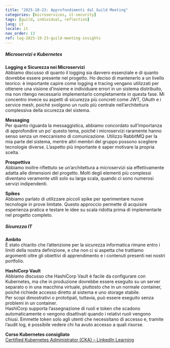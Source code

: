```yaml
---
title: "2025-10-23: Approfondimenti dal Guild Meeting"
categories: [microservices, it-security]
tags: [guild, individual, reflection]
lang: it
locale: it
nav_order: 13
ref: log-2025-10-23-guild-meeting-insights
---
```

##### Microservizi e Kubernetes  
**Logging e Sicurezza nei Microservizi**  
Abbiamo discusso di quanto il logging sia davvero essenziale e di quanto dovrebbe essere presente nel progetto. Ho deciso di mantenerlo a un livello teorico: è importante capire come logging e tracing vengano utilizzati per ottenere una visione d’insieme e individuare errori in un sistema distribuito, ma non ritengo necessario implementarlo completamente in questa fase. Mi concentro invece su aspetti di sicurezza più concreti come JWT, OAuth e i service mesh, poiché svolgono un ruolo più centrale nell’architettura complessiva della sicurezza del sistema.  

**Messaging**  
Per quanto riguarda la messaggistica, abbiamo concordato sull’importanza di approfondire un po’ questo tema, poiché i microservizi raramente hanno senso senza un meccanismo di comunicazione. Utilizzo RabbitMQ per la mia parte del sistema, mentre altri membri del gruppo possono scegliere tecnologie diverse. L’aspetto più importante è saper motivare la propria scelta.  

**Prospettiva**  
Abbiamo inoltre riflettuto se un’architettura a microservizi sia effettivamente adatta alle dimensioni del progetto. Molti degli elementi più complessi diventano veramente utili solo su larga scala, quando ci sono numerosi servizi indipendenti.  

**Spikes**  
Abbiamo parlato di utilizzare piccoli spike per sperimentare nuove tecnologie in prove limitate. Questo approccio permette di acquisire esperienza pratica e testare le idee su scala ridotta prima di implementarle nel progetto completo.  

##### Sicurezza IT  
**Ambito**  
È stato chiarito che l’attenzione per la sicurezza informatica rimane entro i limiti della nostra definizione, e che non ci si aspetta che trattiamo argomenti oltre gli obiettivi di apprendimento e i contenuti presenti nei nostri portfolio.  

**HashiCorp Vault**  
Abbiamo discusso che HashiCorp Vault è facile da configurare con Kubernetes, ma che in produzione dovrebbe essere eseguito su un server separato o in una macchina virtuale, piuttosto che in un normale container, poiché richiede accesso diretto al sistema e uno storage stabile.  
Per scopi dimostrativi o prototipali, tuttavia, può essere eseguito senza problemi in un container.  
HashiCorp supporta l’assegnazione di ruoli e token che scadono automaticamente o vengono disattivati quando i relativi ruoli vengono chiusi. Emmette token solo agli utenti che necessitano di accesso e, tramite l’audit log, è possibile vedere chi ha avuto accesso a quali risorse.  

**Corso Kubernetes consigliato**  
[Certified Kubernetes Administrator (CKA) – LinkedIn Learning](https://www.linkedin.com/learning/certified-kubernetes-administrator-cka-cert-prep-25818035/lesson-11-lab-solution-setting-up-storage?u=57075649)